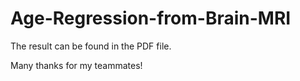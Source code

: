 # Age-Regression-from-Brain-MRI

The result can be found in the PDF file.

Many thanks for my teammates!
